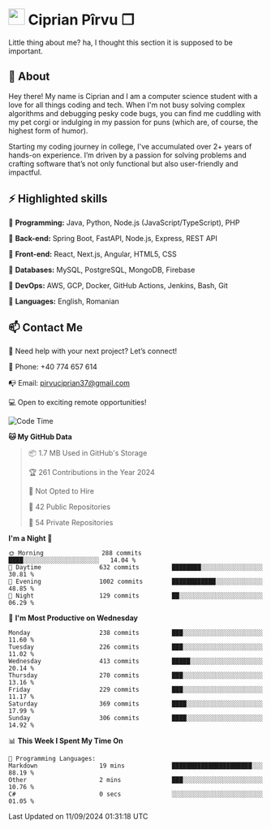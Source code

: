 # <img height="32px" src="https://user-images.githubusercontent.com/74038190/216122041-518ac897-8d92-4c6b-9b3f-ca01dcaf38ee.png"> Ciprian Pîrvu ❐ </h1>

Little thing about me? ha, I thought this section it is supposed to be important.

## 🧐 About

Hey there! My name is Ciprian and I am a computer science student with a love for all things coding and tech. When I'm not busy solving complex algorithms and debugging pesky code bugs, you can find me cuddling with my pet corgi or indulging in my passion for puns (which are, of course, the highest form of humor).

Starting my coding journey in college, I've accumulated over 2+ years of hands-on experience. I’m driven by a passion for solving problems and crafting software that’s not only functional but also user-friendly and impactful.


## ⚡ Highlighted skills

🎯 **Programming:** Java, Python, Node.js (JavaScript/TypeScript), PHP

🎯 **Back-end:** Spring Boot, FastAPI, Node.js, Express, REST API

🎯 **Front-end:** React, Next.js, Angular, HTML5, CSS

🎯 **Databases:** MySQL, PostgreSQL, MongoDB, Firebase

🎯 **DevOps:** AWS, GCP, Docker, GitHub Actions, Jenkins, Bash, Git

🎯 **Languages:** English, Romanian



## 📫 Contact Me

🤝 Need help with your next project? Let’s connect!

📱 Phone: +40 774 657 614

📭 Email: pirvuciprian37@gmail.com


💻 Open to exciting remote opportunities!

<!--START_SECTION:waka-->
![Code Time](http://img.shields.io/badge/Code%20Time-2%2C125%20hrs%2044%20mins-blue)

**🐱 My GitHub Data** 

> 📦 1.7 MB Used in GitHub's Storage 
 > 
> 🏆 261 Contributions in the Year 2024
 > 
> 🚫 Not Opted to Hire
 > 
> 📜 42 Public Repositories 
 > 
> 🔑 54 Private Repositories 
 > 
**I'm a Night 🦉** 

```text
🌞 Morning                288 commits         ████░░░░░░░░░░░░░░░░░░░░░   14.04 % 
🌆 Daytime                632 commits         ████████░░░░░░░░░░░░░░░░░   30.81 % 
🌃 Evening                1002 commits        ████████████░░░░░░░░░░░░░   48.85 % 
🌙 Night                  129 commits         ██░░░░░░░░░░░░░░░░░░░░░░░   06.29 % 
```
📅 **I'm Most Productive on Wednesday** 

```text
Monday                   238 commits         ███░░░░░░░░░░░░░░░░░░░░░░   11.60 % 
Tuesday                  226 commits         ███░░░░░░░░░░░░░░░░░░░░░░   11.02 % 
Wednesday                413 commits         █████░░░░░░░░░░░░░░░░░░░░   20.14 % 
Thursday                 270 commits         ███░░░░░░░░░░░░░░░░░░░░░░   13.16 % 
Friday                   229 commits         ███░░░░░░░░░░░░░░░░░░░░░░   11.17 % 
Saturday                 369 commits         ████░░░░░░░░░░░░░░░░░░░░░   17.99 % 
Sunday                   306 commits         ████░░░░░░░░░░░░░░░░░░░░░   14.92 % 
```


📊 **This Week I Spent My Time On** 

```text
💬 Programming Languages: 
Markdown                 19 mins             ██████████████████████░░░   88.19 % 
Other                    2 mins              ███░░░░░░░░░░░░░░░░░░░░░░   10.76 % 
C#                       0 secs              ░░░░░░░░░░░░░░░░░░░░░░░░░   01.05 % 
```


 Last Updated on 11/09/2024 01:31:18 UTC
<!--END_SECTION:waka-->
